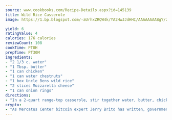 ```yaml
---
source: www.cookbooks.com/Recipe-Details.aspx?id=145139
title: Wild Rice Casserole
image: https://1.bp.blogspot.com/-aUrhxZRQW4k/YA2HwJJdHHI/AAAAAAAABgY/z2R8OXCxqDoBQtRn-q-fHG8g9_G4G1HBwCLcBGAsYHQ/s320/13.png

yield: 6
ratingValue: 4
calories: 176 calories
reviewCount: 108
cookTime: PT0H
prepTime: PT30M
ingredients:
- "2 1/3 c. water"
- "1 Tbsp. butter"
- "1 can chicken"
- "1 can water chestnuts"
- "1 box Uncle Bens wild rice"
- "2 slices Mozzarella cheese"
- "1 can onion rings"
directions:
- "In a 2-quart range-top casserole, stir together water, butter, chicken, water chestnuts and wild rice mix original. Bring to a boil and simmer for 1 hour over low-medium heat. Cover with cheese slices and broil just until melted. Top with onion slices optional."
crypto:
- "As Mercatus Center bitcoin expert Jerry Brito has written, government regulation can either be ham-fisted or light to the touch."
---
```

